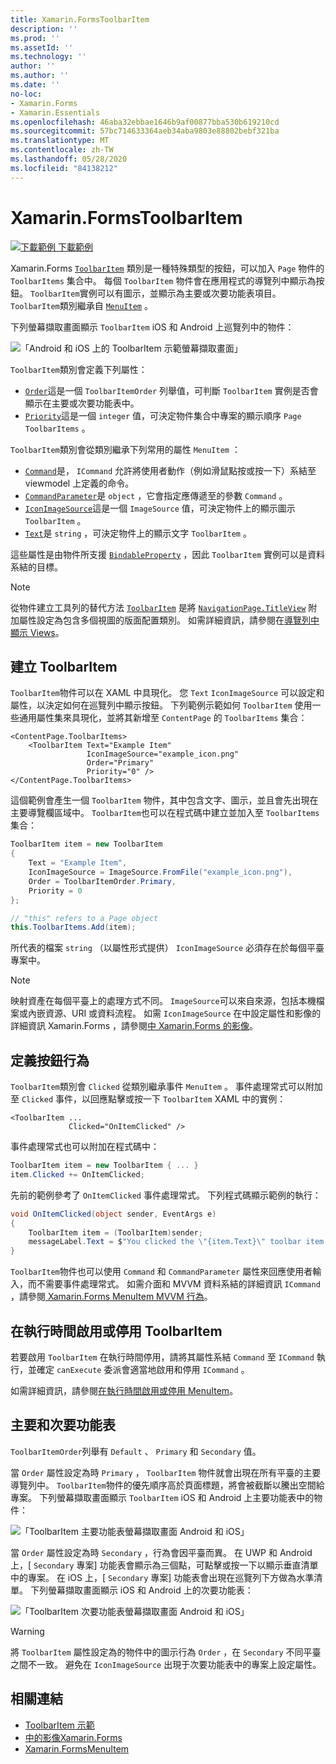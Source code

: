 ```yaml
---
title: Xamarin.FormsToolbarItem
description: ''
ms.prod: ''
ms.assetId: ''
ms.technology: ''
author: ''
ms.author: ''
ms.date: ''
no-loc:
- Xamarin.Forms
- Xamarin.Essentials
ms.openlocfilehash: 46aba32ebbae1646b9af00877bba530b619210cd
ms.sourcegitcommit: 57bc714633364aeb34aba9803e88802bebf321ba
ms.translationtype: MT
ms.contentlocale: zh-TW
ms.lasthandoff: 05/28/2020
ms.locfileid: "84138212"
---
```

# <a name="xamarinforms-toolbaritem"></a>Xamarin.FormsToolbarItem

[![下載範例 ](~/media/shared/download.png) 下載範例](https://docs.microsoft.com/samples/xamarin/xamarin-forms-samples/userinterface-toolbaritem/)

Xamarin.Forms [`ToolbarItem`](xref:Xamarin.Forms.ToolbarItem) 類別是一種特殊類型的按鈕，可以加入 `Page` 物件的 `ToolbarItems` 集合中。 每個 `ToolbarItem` 物件會在應用程式的導覽列中顯示為按鈕。 `ToolbarItem`實例可以有圖示，並顯示為主要或次要功能表項目。 `ToolbarItem`類別繼承自 [`MenuItem`](xref:Xamarin.Forms.MenuItem) 。

下列螢幕擷取畫面顯示 `ToolbarItem` iOS 和 Android 上巡覽列中的物件：

![「Android 和 iOS 上的 ToolbarItem 示範螢幕擷取畫面」](toolbaritem-images/toolbaritem-device-screenshot.png "Android 和 iOS 上的 ToolbarItem 示範螢幕擷取畫面")

`ToolbarItem`類別會定義下列屬性：

* [`Order`](xref:Xamarin.Forms.ToolbarItem.Order)這是一個 `ToolbarItemOrder` 列舉值，可判斷 `ToolbarItem` 實例是否會顯示在主要或次要功能表中。
* [`Priority`](xref:Xamarin.Forms.ToolbarItem.Priority)這是一個 `integer` 值，可決定物件集合中專案的顯示順序 `Page` `ToolbarItems` 。

`ToolbarItem`類別會從類別繼承下列常用的屬性 `MenuItem` ：

* [`Command`](xref:Xamarin.Forms.MenuItem.Command)是， `ICommand` 允許將使用者動作（例如滑鼠點按或按一下）系結至 viewmodel 上定義的命令。
* [`CommandParameter`](xref:Xamarin.Forms.MenuItem.CommandParameter)是 `object` ，它會指定應傳遞至的參數 `Command` 。
* [`IconImageSource`](xref:Xamarin.Forms.MenuItem.IconImageSource)這是一個 `ImageSource` 值，可決定物件上的顯示圖示 `ToolbarItem` 。
* [`Text`](xref:Xamarin.Forms.MenuItem.Text)是 `string` ，可決定物件上的顯示文字 `ToolbarItem` 。

這些屬性是由物件所支援 [`BindableProperty`](xref:Xamarin.Forms.BindableProperty) ，因此 `ToolbarItem` 實例可以是資料系結的目標。

> [!NOTE]
> 從物件建立工具列的替代方法 [`ToolbarItem`](xref:Xamarin.Forms.ToolbarItem) 是將 [`NavigationPage.TitleView`](xref:Xamarin.Forms.NavigationPage.TitleViewProperty) 附加屬性設定為包含多個視圖的版面配置類別。 如需詳細資訊，請參閱在[導覽列中顯示 Views](~/xamarin-forms/app-fundamentals/navigation/hierarchical.md#displaying-views-in-the-navigation-bar)。

## <a name="create-a-toolbaritem"></a>建立 ToolbarItem

`ToolbarItem`物件可以在 XAML 中具現化。 您 `Text` `IconImageSource` 可以設定和屬性，以決定如何在巡覽列中顯示按鈕。 下列範例示範如何 `ToolbarItem` 使用一些通用屬性集來具現化，並將其新增至 `ContentPage` 的 `ToolbarItems` 集合：

```xaml
<ContentPage.ToolbarItems>
    <ToolbarItem Text="Example Item"
                 IconImageSource="example_icon.png"
                 Order="Primary"
                 Priority="0" />
</ContentPage.ToolbarItems>
```

這個範例會產生一個 `ToolbarItem` 物件，其中包含文字、圖示，並且會先出現在主要導覽欄區域中。 `ToolbarItem`也可以在程式碼中建立並加入至 `ToolbarItems` 集合：

```csharp
ToolbarItem item = new ToolbarItem
{
    Text = "Example Item",
    IconImageSource = ImageSource.FromFile("example_icon.png"),
    Order = ToolbarItemOrder.Primary,
    Priority = 0
};

// "this" refers to a Page object
this.ToolbarItems.Add(item);
```

所代表的檔案 `string` （以屬性形式提供） `IconImageSource` 必須存在於每個平臺專案中。

> [!NOTE]
> 映射資產在每個平臺上的處理方式不同。 `ImageSource`可以來自來源，包括本機檔案或內嵌資源、URI 或資料流程。 如需 `IconImageSource` 在中設定屬性和影像的詳細資訊 Xamarin.Forms ，請參閱[中 Xamarin.Forms 的影像](~/xamarin-forms/user-interface/images.md)。

## <a name="define-button-behavior"></a>定義按鈕行為

`ToolbarItem`類別會 `Clicked` 從類別繼承事件 `MenuItem` 。 事件處理常式可以附加至 `Clicked` 事件，以回應點擊或按一下 `ToolbarItem` XAML 中的實例：

```xaml
<ToolbarItem ...
             Clicked="OnItemClicked" />
```

事件處理常式也可以附加在程式碼中：

```csharp
ToolbarItem item = new ToolbarItem { ... }
item.Clicked += OnItemClicked;
```

先前的範例參考了 `OnItemClicked` 事件處理常式。 下列程式碼顯示範例的執行：

```csharp
void OnItemClicked(object sender, EventArgs e)
{
    ToolbarItem item = (ToolbarItem)sender;
    messageLabel.Text = $"You clicked the \"{item.Text}\" toolbar item.";
}
```

`ToolbarItem`物件也可以使用 `Command` 和 `CommandParameter` 屬性來回應使用者輸入，而不需要事件處理常式。 如需介面和 MVVM 資料系結的詳細資訊 `ICommand` ，請參閱[ Xamarin.Forms MenuItem MVVM 行為](~/xamarin-forms/user-interface/menuitem.md#define-menuitem-behavior-with-mvvm)。

## <a name="enable-or-disable-a-toolbaritem-at-runtime"></a>在執行時間啟用或停用 ToolbarItem

若要啟用 `ToolbarItem` 在執行時間停用，請將其屬性系結 `Command` 至 `ICommand` 執行，並確定 `canExecute` 委派會適當地啟用和停用 `ICommand` 。

如需詳細資訊，請參閱[在執行時間啟用或停用 MenuItem](menuitem.md#enable-or-disable-a-menuitem-at-runtime)。

## <a name="primary-and-secondary-menus"></a>主要和次要功能表

`ToolbarItemOrder`列舉有 `Default` 、 `Primary` 和 `Secondary` 值。

當 `Order` 屬性設定為時 `Primary` ， `ToolbarItem` 物件就會出現在所有平臺的主要導覽列中。 `ToolbarItem`物件的優先順序高於頁面標題，將會被截斷以騰出空間給專案。 下列螢幕擷取畫面顯示 `ToolbarItem` iOS 和 Android 上主要功能表中的物件：

![「ToolbarItem 主要功能表螢幕擷取畫面 Android 和 iOS」](toolbaritem-images/toolbaritem-primary-menu.png "ToolbarItem Android 和 iOS 上的主要功能表螢幕擷取畫面")

當 `Order` 屬性設定為時 `Secondary` ，行為會因平臺而異。 在 UWP 和 Android 上，[ `Secondary` 專案] 功能表會顯示為三個點，可點擊或按一下以顯示垂直清單中的專案。 在 iOS 上，[ `Secondary` 專案] 功能表會出現在巡覽列下方做為水準清單。 下列螢幕擷取畫面顯示 iOS 和 Android 上的次要功能表：

![「ToolbarItem 次要功能表螢幕擷取畫面 Android 和 iOS」](toolbaritem-images/toolbaritem-secondary-menu.png "在 Android 和 iOS 上 ToolbarItem 次要功能表螢幕擷取畫面")

> [!WARNING]
> 將 `ToolbarItem` 屬性設定為的物件中的圖示行為 `Order` ，在 `Secondary` 不同平臺之間不一致。 避免在 `IconImageSource` 出現于次要功能表中的專案上設定屬性。

## <a name="related-links"></a>相關連結

* [ToolbarItem 示範](https://docs.microsoft.com/samples/xamarin/xamarin-forms-samples/userinterface-toolbaritem/)
* [中的影像Xamarin.Forms](~/xamarin-forms/user-interface/images.md)
* [Xamarin.FormsMenuItem](~/xamarin-forms/user-interface/menuitem.md)
